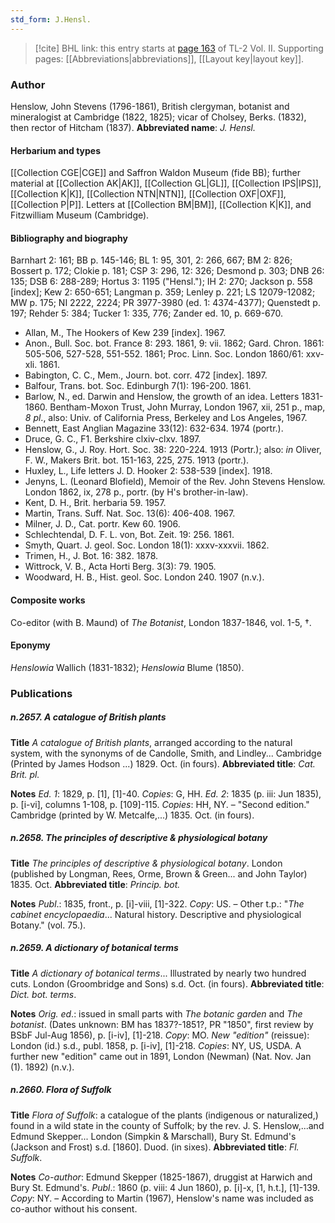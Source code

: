 ```yaml
---
std_form: J.Hensl.
---
```


> [!cite] BHL link: this entry starts at [page 163](https://www.biodiversitylibrary.org/page/33068405) of TL-2 Vol. II.
> Supporting pages: [[Abbreviations|abbreviations]], [[Layout key|layout key]].

### Author

Henslow, John Stevens (1796-1861), British clergyman, botanist and mineralogist at Cambridge (1822, 1825); vicar of Cholsey, Berks. (1832), then rector of Hitcham (1837). 
**Abbreviated name**: *J. Hensl.*

#### Herbarium and types

[[Collection CGE|CGE]] and Saffron Waldon Museum (fide BB); further material at [[Collection AK|AK]], [[Collection GL|GL]], [[Collection IPS|IPS]], [[Collection K|K]], [[Collection NTN|NTN]], [[Collection OXF|OXF]], [[Collection P|P]]. Letters at [[Collection BM|BM]], [[Collection K|K]], and Fitzwilliam Museum (Cambridge).

#### Bibliography and biography

Barnhart 2: 161; BB p. 145-146; BL 1: 95, 301, 2: 266, 667; BM 2: 826; Bossert p. 172; Clokie p. 181; CSP 3: 296, 12: 326; Desmond p. 303; DNB 26: 135; DSB 6: 288-289; Hortus 3: 1195 ("Hensl."); IH 2: 270; Jackson p. 558 \[index\]; Kew 2: 650-651; Langman p. 359; Lenley p. 221; LS 12079-12082; MW p. 175; NI 2222, 2224; PR 3977-3980 (ed. 1: 4374-4377); Quenstedt p. 197; Rehder 5: 384; Tucker 1: 335, 776; Zander ed. 10, p. 669-670.
- Allan, M., The Hookers of Kew 239 \[index\]. 1967.
- Anon., Bull. Soc. bot. France 8: 293. 1861, 9: vii. 1862; Gard. Chron. 1861: 505-506, 527-528, 551-552. 1861; Proc. Linn. Soc. London 1860/61: xxv-xli. 1861.
- Babington, C. C., Mem., Journ. bot. corr. 472 \[index\]. 1897.
- Balfour, Trans. bot. Soc. Edinburgh 7(1): 196-200. 1861.
- Barlow, N., ed. Darwin and Henslow, the growth of an idea. Letters 1831-1860. Bentham-Moxon Trust, John Murray, London 1967, xii, 251 p., map, *8 pl*., also: Univ. of California Press, Berkeley and Los Angeles, 1967.
- Bennett, East Anglian Magazine 33(12): 632-634. 1974 (portr.).
- Druce, G. C., F1. Berkshire clxiv-clxv. 1897.
- Henslow, G., J. Roy. Hort. Soc. 38: 220-224. 1913 (Portr.); also: *in* Oliver, F. W., Makers Brit. bot. 151-163, 225, 275. 1913 (portr.).
- Huxley, L., Life letters J. D. Hooker 2: 538-539 \[index\]. 1918.
- Jenyns, L. (Leonard Blofield), Memoir of the Rev. John Stevens Henslow. London 1862, ix, 278 p., portr. (by H's brother-in-law).
- Kent, D. H., Brit. herbaria 59. 1957.
- Martin, Trans. Suff. Nat. Soc. 13(6): 406-408. 1967.
- Milner, J. D., Cat. portr. Kew 60. 1906.
- Schlechtendal, D. F. L. von, Bot. Zeit. 19: 256. 1861.
- Smyth, Quart. J. geol. Soc. London 18(1): xxxv-xxxvii. 1862.
- Trimen, H., J. Bot. 16: 382. 1878.
- Wittrock, V. B., Acta Horti Berg. 3(3): 79. 1905.
- Woodward, H. B., Hist. geol. Soc. London 240. 1907 (n.v.).

#### Composite works

Co-editor (with B. Maund) of *The Botanist*, London 1837-1846, vol. 1-5, †.

#### Eponymy

*Henslowia* Wallich (1831-1832); *Henslowia* Blume (1850).

### Publications

##### n.2657. A catalogue of British plants

**Title**
*A catalogue of British plants*, arranged according to the natural system, with the synonyms of de Candolle, Smith, and Lindley... Cambridge (Printed by James Hodson ...) 1829. Oct. (in fours).
**Abbreviated title**: *Cat. Brit. pl.*

**Notes**
*Ed. 1*: 1829, p. \[1\], \[1\]-40. *Copies*: G, HH.
*Ed. 2*: 1835 (p. iii: Jun 1835), p. \[i-vi\], columns 1-108, p. \[109\]-115. *Copies*: HH, NY. – "Second edition." Cambridge (printed by W. Metcalfe,...) 1835. Oct. (in fours).

##### n.2658. The principles of descriptive & physiological botany

**Title**
*The principles of descriptive & physiological botany*. London (published by Longman, Rees, Orme, Brown & Green... and John Taylor) 1835. Oct.
**Abbreviated title**: *Princip. bot.*

**Notes**
*Publ*.: 1835, front., p. \[i\]-viii, \[1\]-322. *Copy*: US. – Other t.p.: "*The cabinet encyclopaedia*... Natural history. Descriptive and physiological Botany." (vol. 75.).

##### n.2659. A dictionary of botanical terms

**Title**
*A dictionary of botanical terms*... Illustrated by nearly two hundred cuts. London (Groombridge and Sons) s.d. Oct. (in fours).
**Abbreviated title**: *Dict. bot. terms*.

**Notes**
*Orig. ed*.: issued in small parts with *The botanic garden* and *The botanist*. (Dates unknown: BM has 1837?-1851?, PR "1850", first review by BSbF Jul-Aug 1856), p. \[i-iv\], \[1\]-218. *Copy*: MO.
*New "edition"* (reissue): London (id.) s.d., publ. 1858, p. \[i-iv\], \[1\]-218. *Copies*: NY, US, USDA.
A further new "edition" came out in 1891, London (Newman) (Nat. Nov. Jan (1). 1892) (n.v.).

##### n.2660. Flora of Suffolk

**Title**
*Flora of Suffolk*: a catalogue of the plants (indigenous or naturalized,) found in a wild state in the county of Suffolk; by the rev. J. S. Henslow,...and Edmund Skepper... London (Simpkin & Marschall), Bury St. Edmund's (Jackson and Frost) s.d. \[1860\]. Duod. (in sixes).
**Abbreviated title**: *Fl. Suffolk*.

**Notes**
*Co-author*: Edmund Skepper (1825-1867), druggist at Harwich and Bury St. Edmund's.
*Publ*.: 1860 (p. viii: 4 Jun 1860), p. \[i\]-x, \[1, h.t.\], \[1\]-139. *Copy*: NY. – According to Martin (1967), Henslow's name was included as co-author without his consent.

